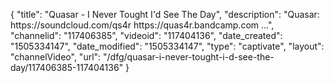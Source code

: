 {
    "title": "Quasar - I Never Tought I'd See The Day",
    "description": "Quasar: https:\/\/soundcloud.com\/qs4r https:\/\/quas4r.bandcamp.com ...",
    "channelid": "117406385",
    "videoid": "117404136",
    "date_created": "1505334147",
    "date_modified": "1505334147",
    "type": "captivate",
    "layout": "channelVideo",
    "url": "\/dfg\/quasar-i-never-tought-i-d-see-the-day\/117406385-117404136"
}
